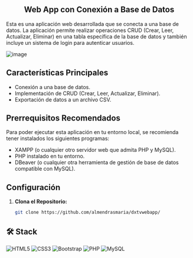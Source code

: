 <a name="readme-top"></a>

<div align="center">

## Web App con Conexión a Base de Datos 
</div>

Esta es una aplicación web desarrollada que se conecta a una base de datos. 
La aplicación permite realizar operaciones CRUD (Crear, Leer, Actualizar, Eliminar) en una tabla específica de la base de datos 
y también incluye un sistema de login para autenticar usuarios.

![image](https://github.com/almendrasmaria/dxtvwebapp/assets/121635761/08f6c957-6170-4f3a-95ed-9a216d029a4c)

## Características Principales
- Conexión a una base de datos.
- Implementación de CRUD (Crear, Leer, Actualizar, Eliminar).
- Exportación de datos a un archivo CSV.

## Prerrequisitos Recomendados
Para poder ejecutar esta aplicación en tu entorno local, se recomienda tener instalados los siguientes programas:
- XAMPP (o cualquier otro servidor web que admita PHP y MySQL).
- PHP instalado en tu entorno.
- DBeaver (o cualquier otra herramienta de gestión de base de datos compatible con MySQL).

## Configuración

1. **Clona el Repositorio:**
   
   ```bash
   git clone https://github.com/almendrasmaria/dxtvwebapp/

## 🛠️ Stack 
![HTML5](https://img.shields.io/badge/html5-%23E34F26.svg?style=for-the-badge&logo=html5&logoColor=white) 
![CSS3](https://img.shields.io/badge/css3-%231572B6.svg?style=for-the-badge&logo=css3&logoColor=white)
![Bootstrap](https://img.shields.io/badge/bootstrap-%238511FA.svg?style=for-the-badge&logo=bootstrap&logoColor=white) 
![PHP](https://img.shields.io/badge/php-%23777BB4.svg?style=for-the-badge&logo=php&logoColor=white) 
![MySQL](https://img.shields.io/badge/mysql-%2300000f.svg?style=for-the-badge&logo=mysql&logoColor=white)



